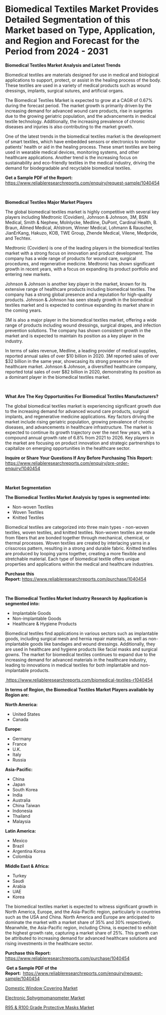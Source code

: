<p><h1>Biomedical Textiles Market Provides Detailed Segmentation of this Market based on Type, Application, and Region and Forecast for the Period from 2024 - 2031</h1></p><p><strong>Biomedical Textiles Market Analysis and Latest Trends</strong></p>
<p><p>Biomedical textiles are materials designed for use in medical and biological applications to support, protect, or assist in the healing process of the body. These textiles are used in a variety of medical products such as wound dressings, implants, surgical sutures, and artificial organs.</p><p>The Biomedical Textiles Market is expected to grow at a CAGR of 0.67% during the forecast period. The market growth is primarily driven by the increasing demand for advanced wound care products, rise in surgeries due to the growing geriatric population, and the advancements in medical textile technology. Additionally, the increasing prevalence of chronic diseases and injuries is also contributing to the market growth.</p><p>One of the latest trends in the biomedical textiles market is the development of smart textiles, which have embedded sensors or electronics to monitor patients' health or aid in the healing process. These smart textiles are being used in wearable medical devices, monitoring systems, and other healthcare applications. Another trend is the increasing focus on sustainability and eco-friendly textiles in the medical industry, driving the demand for biodegradable and recyclable biomedical textiles.</p></p>
<p><strong>Get a Sample PDF of the Report:&nbsp;</strong> <a href="https://www.reliableresearchreports.com/enquiry/request-sample/1040454">https://www.reliableresearchreports.com/enquiry/request-sample/1040454</a></p>
<p>&nbsp;</p>
<p><strong>Biomedical Textiles Major Market Players</strong></p>
<p><p>The global biomedical textiles market is highly competitive with several key players including Medtronic (Covidien), Johnson & Johnson, 3M, BSN Medical, Smith & Nephew, Molnlycke, Medline, DuPont, Cardinal Health, B. Braun, Allmed Medical, Ahlstrom, Winner Medical, Lohmann & Rauscher, JianErKang, Hakuzo, KOB, TWE Group, Zhende Medical, Vilene, Medpride, and Techtex.</p><p>Medtronic (Covidien) is one of the leading players in the biomedical textiles market with a strong focus on innovation and product development. The company has a wide range of products for wound care, surgical procedures, and regenerative medicine. Medtronic has shown significant growth in recent years, with a focus on expanding its product portfolio and entering new markets.</p><p>Johnson & Johnson is another key player in the market, known for its extensive range of healthcare products including biomedical textiles. The company has a strong global presence and a reputation for high-quality products. Johnson & Johnson has seen steady growth in the biomedical textiles market and is expected to continue expanding its market share in the coming years.</p><p>3M is also a major player in the biomedical textiles market, offering a wide range of products including wound dressings, surgical drapes, and infection prevention solutions. The company has shown consistent growth in the market and is expected to maintain its position as a key player in the industry.</p><p>In terms of sales revenue, Medline, a leading provider of medical supplies, reported annual sales of over $10 billion in 2020. 3M reported sales of over $32 billion in the same year, showcasing its strong presence in the healthcare market. Johnson & Johnson, a diversified healthcare company, reported total sales of over $82 billion in 2020, demonstrating its position as a dominant player in the biomedical textiles market.</p></p>
<p>&nbsp;</p>
<p><strong>What Are The Key Opportunities For Biomedical Textiles Manufacturers?</strong></p>
<p><p>The global biomedical textiles market is experiencing significant growth due to the increasing demand for advanced wound care products, surgical implants, and regenerative medicine applications. Key factors driving the market include rising geriatric population, growing prevalence of chronic diseases, and advancements in healthcare infrastructure. The market is expected to continue its growth trajectory over the next few years, with a compound annual growth rate of 6.8% from 2021 to 2026. Key players in the market are focusing on product innovation and strategic partnerships to capitalize on emerging opportunities in the healthcare sector.</p></p>
<p><strong>Inquire or Share Your Questions If Any Before Purchasing This Report:</strong> <a href="https://www.reliableresearchreports.com/enquiry/pre-order-enquiry/1040454">https://www.reliableresearchreports.com/enquiry/pre-order-enquiry/1040454</a></p>
<p>&nbsp;</p>
<p><strong>Market Segmentation</strong></p>
<p><strong>The Biomedical Textiles Market Analysis by types is segmented into:</strong></p>
<p><ul><li>Non-woven Textiles</li><li>Woven Textiles</li><li>Knitted Textiles</li></ul></p>
<p><p>Biomedical textiles are categorized into three main types - non-woven textiles, woven textiles, and knitted textiles. Non-woven textiles are made from fibers that are bonded together through mechanical, chemical, or thermal processes. Woven textiles are created by interlacing yarns in a crisscross pattern, resulting in a strong and durable fabric. Knitted textiles are produced by looping yarns together, creating a more flexible and stretchable material. Each type of biomedical textile offers unique properties and applications within the medical and healthcare industries.</p></p>
<p><strong>Purchase this Report:&nbsp;</strong><a href="https://www.reliableresearchreports.com/purchase/1040454">https://www.reliableresearchreports.com/purchase/1040454</a></p>
<p>&nbsp;</p>
<p><strong>The Biomedical Textiles Market Industry Research by Application is segmented into:</strong></p>
<p><ul><li>Implantable Goods</li><li>Non-implantable Goods</li><li>Healthcare & Hygiene Products</li></ul></p>
<p><p>Biomedical textiles find applications in various sectors such as implantable goods, including surgical mesh and hernia repair materials, as well as non-implantable goods like bandages and wound dressings. Additionally, they are used in healthcare and hygiene products like facial masks and surgical gowns. The market for biomedical textiles continues to expand due to the increasing demand for advanced materials in the healthcare industry, leading to innovations in medical textiles for both implantable and non-implantable products.</p></p>
<p><a href="https://www.reliableresearchreports.com/biomedical-textiles-r1040454">&nbsp;https://www.reliableresearchreports.com/biomedical-textiles-r1040454</a></p>
<p><strong>In terms of Region, the Biomedical Textiles Market Players available by Region are:</strong></p>
<p>
    <p> <strong> North America: </strong>
        <ul>
            <li>United States</li>
            <li>Canada</li>
        </ul>
        </p> 
    <p> <strong> Europe: </strong>
        <ul>
            <li>Germany</li>
            <li>France</li>
            <li>U.K.</li>
            <li>Italy</li>
            <li>Russia</li>
        </ul>
        </p> 
    <p> <strong> Asia-Pacific: </strong>
        <ul>
            <li>China</li>
            <li>Japan</li>
            <li>South Korea</li>
            <li>India</li>
            <li>Australia</li>
            <li>China Taiwan</li>
            <li>Indonesia</li>
            <li>Thailand</li>
            <li>Malaysia</li>
        </ul>
        </p> 
    <p> <strong> Latin America: </strong>
        <ul>
            <li>Mexico</li>
            <li>Brazil</li>
            <li>Argentina Korea</li>
            <li>Colombia</li>
        </ul>
        </p> 
    <p> <strong> Middle East & Africa: </strong>
        <ul>
            <li>Turkey</li>
            <li>Saudi</li>
            <li>Arabia</li>
            <li>UAE</li>
            <li>Korea</li>
        </ul>
    </p>
    </p>
<p><p>The biomedical textiles market is expected to witness significant growth in North America, Europe, and the Asia-Pacific region, particularly in countries such as the USA and China. North America and Europe are anticipated to dominate the market with a market share of 35% and 30% respectively. Meanwhile, the Asia-Pacific region, including China, is expected to exhibit the highest growth rate, capturing a market share of 25%. This growth can be attributed to increasing demand for advanced healthcare solutions and rising investments in the healthcare sector.</p></p>
<p><strong>Purchase this Report: </strong><a href="https://www.reliableresearchreports.com/purchase/1040454">https://www.reliableresearchreports.com/purchase/1040454</a></p>
<p>&nbsp;<strong>Get a Sample PDF of the Report:&nbsp;&nbsp;</strong><a href="https://www.reliableresearchreports.com/enquiry/request-sample/1040454">https://www.reliableresearchreports.com/enquiry/request-sample/1040454</a></p>
<p><strong></strong></p>
<p><p><a href="https://www.linkedin.com/pulse/domestic-window-coveringnbspmarket-focuses-market-share-gfonf?trackingId=Wxv7yr3ZXvrrS%2BqWlbtnzw%3D%3D">Domestic Window Covering Market</a></p><p><a href="https://github.com/mabutironaldo/Market-Research-Report-List-4/blob/main/electronic-sphygmomanometer-market.md">Electronic Sphygmomanometer Market</a></p><p><a href="https://www.linkedin.com/pulse/r95-amp-r100-grade-protective-masks-market-trends-forecast-csthf?trackingId=CJ%2FXjAUSPfX%2FcMqqjibeEw%3D%3D">R95 & R100 Grade Protective Masks Market</a></p></p>